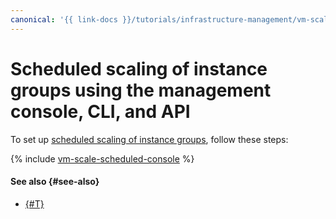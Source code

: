 ```yaml
---
canonical: '{{ link-docs }}/tutorials/infrastructure-management/vm-scale-scheduled/console'
---
```


# Scheduled scaling of instance groups using the management console, CLI, and API

To set up [scheduled scaling of instance groups](index.md), follow these steps:

{% include [vm-scale-scheduled-console](../../../_tutorials/infrastructure/vm-scale-scheduled-console.md) %}

#### See also {#see-also}

* [{#T}](terraform.md)